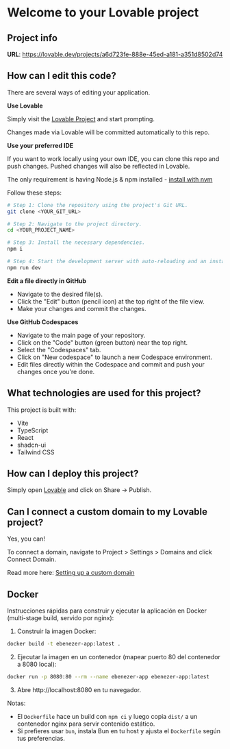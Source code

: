 # Welcome to your Lovable project

## Project info

**URL**: https://lovable.dev/projects/a6d723fe-888e-45ed-a181-a351d8502d74

## How can I edit this code?

There are several ways of editing your application.

**Use Lovable**

Simply visit the [Lovable Project](https://lovable.dev/projects/a6d723fe-888e-45ed-a181-a351d8502d74) and start prompting.

Changes made via Lovable will be committed automatically to this repo.

**Use your preferred IDE**

If you want to work locally using your own IDE, you can clone this repo and push changes. Pushed changes will also be reflected in Lovable.

The only requirement is having Node.js & npm installed - [install with nvm](https://github.com/nvm-sh/nvm#installing-and-updating)

Follow these steps:

```sh
# Step 1: Clone the repository using the project's Git URL.
git clone <YOUR_GIT_URL>

# Step 2: Navigate to the project directory.
cd <YOUR_PROJECT_NAME>

# Step 3: Install the necessary dependencies.
npm i

# Step 4: Start the development server with auto-reloading and an instant preview.
npm run dev
```

**Edit a file directly in GitHub**

- Navigate to the desired file(s).
- Click the "Edit" button (pencil icon) at the top right of the file view.
- Make your changes and commit the changes.

**Use GitHub Codespaces**

- Navigate to the main page of your repository.
- Click on the "Code" button (green button) near the top right.
- Select the "Codespaces" tab.
- Click on "New codespace" to launch a new Codespace environment.
- Edit files directly within the Codespace and commit and push your changes once you're done.

## What technologies are used for this project?

This project is built with:

- Vite
- TypeScript
- React
- shadcn-ui
- Tailwind CSS

## How can I deploy this project?

Simply open [Lovable](https://lovable.dev/projects/a6d723fe-888e-45ed-a181-a351d8502d74) and click on Share -> Publish.

## Can I connect a custom domain to my Lovable project?

Yes, you can!

To connect a domain, navigate to Project > Settings > Domains and click Connect Domain.

Read more here: [Setting up a custom domain](https://docs.lovable.dev/features/custom-domain#custom-domain)

## Docker

Instrucciones rápidas para construir y ejecutar la aplicación en Docker (multi-stage build, servido por nginx):

1. Construir la imagen Docker:

```bash
docker build -t ebenezer-app:latest .
```

2. Ejecutar la imagen en un contenedor (mapear puerto 80 del contenedor a 8080 local):

```bash
docker run -p 8080:80 --rm --name ebenezer-app ebenezer-app:latest
```

3. Abre http://localhost:8080 en tu navegador.

Notas:
- El `Dockerfile` hace un build con `npm ci` y luego copia `dist/` a un contenedor nginx para servir contenido estático.
- Si prefieres usar `bun`, instala Bun en tu host y ajusta el `Dockerfile` según tus preferencias.
